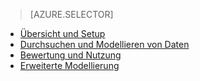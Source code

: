 > [AZURE.SELECTOR]
- [Übersicht und Setup](../articles/machine-learning-data-science-spark-overview.md)
- [Durchsuchen und Modellieren von Daten](../articles/machine-learning/machine-learning-data-science-spark-data-exploration-modeling.md)
- [Bewertung und Nutzung](../articles/machine-learning/machine-learning-data-science-spark-model-consumption.md)
- [Erweiterte Modellierung](../articles/machine-learning/machine-learning-data-science-spark-advanced-data-exploration-modeling.md)